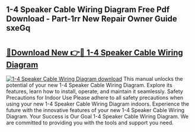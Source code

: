 ## 1-4 Speaker Cable Wiring Diagram Free Pdf Download - Part-1rr New Repair Owner Guide sxeGq

# <h2><a href="http://dfm79c1.blite.top/?on=1-4+Speaker+Cable+Wiring+Diagram">🔗Download New 👉🔴 1-4 Speaker Cable Wiring Diagram</a></h2>

[![1-4 Speaker Cable Wiring Diagram download](https://i.imgur.com/lujVjoI.png)](http://dfm79c1.blite.top/?on=1-4+Speaker+Cable+Wiring+Diagram)
This manual unlocks the potential of your new 1-4 Speaker Cable Wiring Diagram. Explore its features, learn how to install, operate, and maintain it seamlessly. Safety Precautions for Indoor Use Please adhere to all safety precautions when using your new 1-4 Speaker Cable Wiring Diagram indoors. Experience the future with the innovative features of your new 1-4 Speaker Cable Wiring Diagram. Your Success is Our Goal 1-4 Speaker Cable Wiring Diagram. We are committed to providing you with the tools and support you need.
